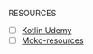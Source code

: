 RESOURCES
- [ ] [Kotlin Udemy](https://github.com/hussien89aa/KotlinUdemy) <be>
- [ ] [Moko-resources](https://github.com/icerockdev/moko-resources) <be>
